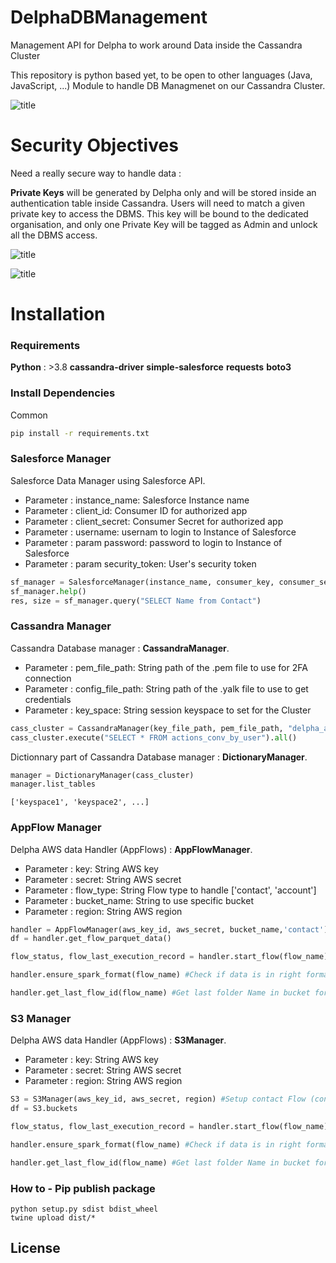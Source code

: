 # DelphaDBManagement

Management API for Delpha to work around Data inside the Cassandra Cluster

This repository is python based yet, to be open to other languages (Java, JavaScript, ...)
Module to handle DB Managmenet on our Cassandra Cluster.


![title](docs/images/db1.png)

# Security Objectives

Need a really secure way to handle data : 

**Private Keys** will be generated by Delpha only and will be stored inside an authentication table inside Cassandra. Users will need to match a given private key to access the DBMS. This key will be bound to the dedicated organisation, and only one Private Key will be tagged as Admin and unlock all the DBMS access.

![title](docs/images/db3.png)

![title](docs/images/db2.png)


# Installation
### Requirements
**Python** : >3.8
**cassandra-driver**
**simple-salesforce**
**requests**
**boto3**

### Install Dependencies

Common

```bash
pip install -r requirements.txt
```

### Salesforce Manager

Salesforce Data Manager using Salesforce API.

- Parameter : instance_name: Salesforce Instance name
- Parameter : client_id: Consumer ID for authorized app
- Parameter : client_secret: Consumer Secret for authorized app
- Parameter : username: usernam to login to Instance of Salesforce
- Parameter : param password: password to login to Instance of Salesforce
- Parameter : param security_token: User's security token


```python
sf_manager = SalesforceManager(instance_name, consumer_key, consumer_secret, salesforce_username, salesforce_pwd, personnal_token)
sf_manager.help()
res, size = sf_manager.query("SELECT Name from Contact")
```


### Cassandra Manager

Cassandra Database manager : **CassandraManager**.

- Parameter : pem_file_path: String path of the .pem file to use for 2FA connection
- Parameter : config_file_path: String path of the .yalk file to use to get credentials
- Parameter : key_space: String session keyspace to set for the Cluster

```python
cass_cluster = CassandraManager(key_file_path, pem_file_path, "delpha_actions")
cass_cluster.execute("SELECT * FROM actions_conv_by_user").all()
```


Dictionnary part of Cassandra Database manager : **DictionaryManager**.

```python
manager = DictionaryManager(cass_cluster)
manager.list_tables
```
~~~python=1
['keyspace1', 'keyspace2', ...]
~~~



### AppFlow Manager

Delpha AWS data Handler (AppFlows) : **AppFlowManager**.

- Parameter : key: String AWS key
- Parameter : secret: String AWS secret
- Parameter : flow_type: String Flow type to handle ['contact', 'account']
- Parameter : bucket_name: String to use specific bucket
- Parameter : region: String AWS region 

```python
handler = AppFlowManager(aws_key_id, aws_secret, bucket_name,'contact') #Setup contact Flow (contact dataset)
df = handler.get_flow_parquet_data()
```


```python
flow_status, flow_last_execution_record = handler.start_flow(flow_name) #Start flow on AWS side

handler.ensure_spark_format(flow_name) #Check if data is in right format (.parquet)

handler.get_last_flow_id(flow_name) #Get last folder Name in bucket for specific flow.
```

### S3 Manager

Delpha AWS data Handler (AppFlows) : **S3Manager**.

- Parameter : key: String AWS key
- Parameter : secret: String AWS secret
- Parameter : region: String AWS region 

```python
S3 = S3Manager(aws_key_id, aws_secret, region) #Setup contact Flow (contact dataset)
df = S3.buckets
```


```python
flow_status, flow_last_execution_record = handler.start_flow(flow_name) #Start flow on AWS side

handler.ensure_spark_format(flow_name) #Check if data is in right format (.parquet)

handler.get_last_flow_id(flow_name) #Get last folder Name in bucket for specific flow.
```


### How to - Pip publish package

```shell
python setup.py sdist bdist_wheel
twine upload dist/*
```

## License

